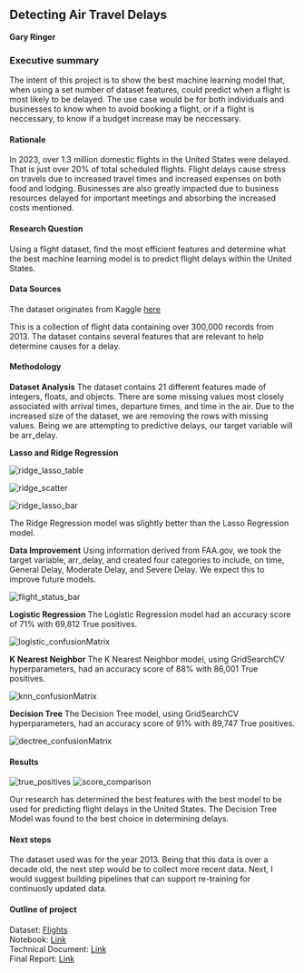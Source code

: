 ## Detecting Air Travel Delays

**Gary Ringer**

### Executive summary
The intent of this project is to show the best machine learning model that, when using a set number of dataset features, could predict when a flight is most likely to be delayed. The use case would be for both individuals and businesses to know when to avoid booking a flight, or if a flight is neccessary, to know if a budget increase may be neccessary.

#### Rationale
In 2023, over 1.3 million domestic flights in the United States were delayed. That is just over 20% of total scheduled flights. Flight delays cause stress on travels due to increased travel times and increased expenses on both food and lodging. Businesses are also greatly impacted due to business resources delayed for important meetings and absorbing the increased costs mentioned.   
  
#### Research Question
Using a flight dataset, find the most efficient features and determine what the best machine learning model is to predict flight delays within the United States.

#### Data Sources
The dataset originates from Kaggle [here](https://www.kaggle.com/datasets/monareyhanii/flights/data)

This is a collection of flight data containing over 300,000 records from 2013. The dataset contains several features that are relevant to help determine causes for a delay.

#### Methodology

**Dataset Analysis**
The dataset contains 21 different features made of integers, floats, and objects. There are some missing values most closely associated with arrival times, departure times, and time in the air. Due to the increased size of the dataset, we are removing the rows with missing values. Being we are attempting to predictive delays, our target variable will be arr_delay.

**Lasso and Ridge Regression**

![ridge_lasso_table](https://github.com/danielringer/Capstone_20/assets/61809794/aea5936e-5a48-40dc-ae3c-1321f0a19521)

![ridge_scatter](https://github.com/danielringer/Capstone_20/assets/61809794/7804bcf0-281b-4813-9ef8-c1f5632e8de5)

![ridge_lasso_bar](https://github.com/danielringer/Capstone_20/assets/61809794/bce396ac-a3c7-42d7-961c-441a0e3796f8)

The Ridge Regression model was slightly better than the Lasso Regression model.

**Data Improvement**
Using information derived from FAA.gov, we took the target variable, arr_delay, and created four categories to include, on time, General Delay, Moderate Delay, and Severe Delay.
We expect this to improve future models.

![flight_status_bar](https://github.com/danielringer/Capstone_20/assets/61809794/dff6aa21-4144-4473-8f0e-0c955aa94daa)

**Logistic Regression**
The Logistic Regression model had an accuracy score of 71% with 69,812 True positives.

![logistic_confusionMatrix](https://github.com/danielringer/Capstone_20/assets/61809794/de4e8655-2810-4cf9-b913-bebc81d49a57)

**K Nearest Neighbor**
The K Nearest Neighbor model, using GridSearchCV hyperparameters, had an accuracy score of 88% with 86,001 True positives.

![knn_confusionMatrix](https://github.com/danielringer/Capstone_20/assets/61809794/db4efa91-c0bd-4566-94ef-bd87fe8867ae)

**Decision Tree**
The Decision Tree model, using GridSearchCV hyperparameters, had an accuracy score of 91% with 89,747 True positives.

![dectree_confusionMatrix](https://github.com/danielringer/Capstone_20/assets/61809794/90903689-cc7f-404a-aaed-b95393d80058)

#### Results

![true_positives](https://github.com/danielringer/Capstone_20/assets/61809794/e41b2e75-30a5-4308-848f-423424435ad5)
![score_comparison](https://github.com/danielringer/Capstone_20/assets/61809794/f463e87b-bf61-4ac1-a117-fd9dfb0d5855)

Our research has determined the best features with the best model to be used for predicting flight delays in the United States. The Decision Tree Model was found to the best choice in determining delays.

#### Next steps
The dataset used was for the year 2013. Being that this data is over a decade old, the next step would be to collect more recent data. Next, I would suggest building pipelines that can support re-training for continuosly updated data.

#### Outline of project

Dataset: [Flights](https://www.kaggle.com/datasets/monareyhanii/flights/data)   
Notebook: [Link](https://github.com/danielringer/Capstone_20/blob/main/Airline_Delay_DataAnalysis_Modeling.ipynb)  
Technical Document: [Link](https://github.com/danielringer/Capstone_20/blob/main/README.md)  
Final Report: [Link](https://github.com/danielringer/Capstone_Final/blob/main/README.md)
